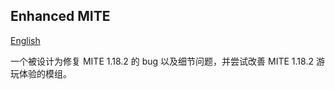 ## Enhanced MITE

[English](./README.md)

一个被设计为修复 MITE 1.18.2 的 bug 以及细节问题，并尝试改善 MITE 1.18.2 游玩体验的模组。